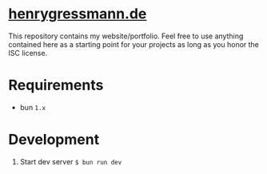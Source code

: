 # [henrygressmann.de](https://henrygressmann.de)

This repository contains my website/portfolio. Feel free to use anything contained here as a starting point for your projects as long as you honor the ISC license.

# Requirements

- bun `1.x`

# Development

1. Start dev server `$ bun run dev`
